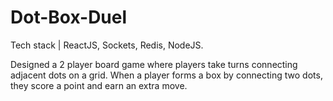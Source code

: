 # Dot-Box-Duel

Tech stack | ReactJS, Sockets, Redis, NodeJS.

Designed a 2 player board game where players take turns connecting adjacent dots on a grid. When a player forms a box by connecting two dots, they score a point and earn an extra move.

